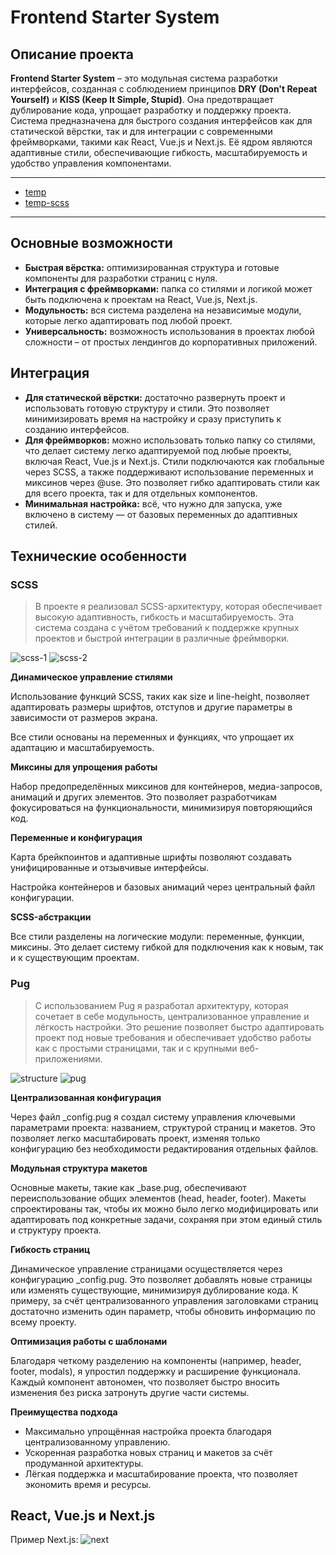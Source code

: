 # Frontend Starter System

## Описание проекта

**Frontend Starter System** – это модульная система разработки интерфейсов, созданная с соблюдением принципов **DRY (Don't Repeat Yourself)** и **KISS (Keep It Simple, Stupid)**. Она предотвращает дублирование кода, упрощает разработку и поддержку проекта. Система предназначена для быстрого создания интерфейсов как для статической вёрстки, так и для интеграции с современными фреймворками, такими как React, Vue.js и Next.js. Её ядром являются адаптивные стили, обеспечивающие гибкость, масштабируемость и удобство управления компонентами.

---

- [temp](https://github.com/sw700x/temp)
- [temp-scss](https://github.com/sw700x/temp-scss)

---

## Основные возможности

- **Быстрая вёрстка:** оптимизированная структура и готовые компоненты для разработки страниц с нуля.
- **Интеграция с фреймворками:** папка со стилями и логикой может быть подключена к проектам на React, Vue.js, Next.js.
- **Модульность:** вся система разделена на независимые модули, которые легко адаптировать под любой проект.
- **Универсальность:** возможность использования в проектах любой сложности – от простых лендингов до корпоративных приложений.

## Интеграция

- **Для статической вёрстки:** достаточно развернуть проект и использовать готовую структуру и стили. Это позволяет минимизировать время на настройку и сразу приступить к созданию интерфейсов.
- **Для фреймворков:** можно использовать только папку со стилями, что делает систему легко адаптируемой под любые проекты, включая React, Vue.js и Next.js. Стили подключаются как глобальные через SCSS, а также поддерживают использование переменных и миксинов через @use. Это позволяет гибко адаптировать стили как для всего проекта, так и для отдельных компонентов.
- **Минимальная настройка:** всё, что нужно для запуска, уже включено в систему — от базовых переменных до адаптивных стилей.

## Технические особенности

### SCSS

> В проекте я реализовал SCSS-архитектуру, которая обеспечивает высокую адаптивность, гибкость и масштабируемость. Эта система создана с учётом требований к поддержке крупных проектов и быстрой интеграции в различные фреймворки.

![scss-1](./scss-1.png)
![scss-2](./scss-2.png)

**Динамическое управление стилями**

Использование функций SCSS, таких как size и line-height, позволяет адаптировать размеры шрифтов, отступов и другие параметры в зависимости от размеров экрана.

Все стили основаны на переменных и функциях, что упрощает их адаптацию и масштабируемость.

**Миксины для упрощения работы**

Набор предопределённых миксинов для контейнеров, медиа-запросов, анимаций и других элементов. Это позволяет разработчикам фокусироваться на функциональности, минимизируя повторяющийся код.

**Переменные и конфигурация**

Карта брейкпоинтов и адаптивные шрифты позволяют создавать унифицированные и отзывчивые интерфейсы.

Настройка контейнеров и базовых анимаций через центральный файл конфигурации.

**SCSS-абстракции**

Все стили разделены на логические модули: переменные, функции, миксины. Это делает систему гибкой для подключения как к новым, так и к существующим проектам.

### Pug

> С использованием Pug я разработал архитектуру, которая сочетает в себе модульность, централизованное управление и лёгкость настройки. Это решение позволяет быстро адаптировать проект под новые требования и обеспечивает удобство работы как с простыми страницами, так и с крупными веб-приложениями.

![structure](./structure.png)
![pug](./pug.png)

**Централизованная конфигурация**

Через файл \_config.pug я создал систему управления ключевыми параметрами проекта: названием, структурой страниц и макетов. Это позволяет легко масштабировать проект, изменяя только конфигурацию без необходимости редактирования отдельных файлов.

**Модульная структура макетов**

Основные макеты, такие как \_base.pug, обеспечивают переиспользование общих элементов (head, header, footer). Макеты спроектированы так, чтобы их можно было легко модифицировать или адаптировать под конкретные задачи, сохраняя при этом единый стиль и структуру проекта.

**Гибкость страниц**

Динамическое управление страницами осуществляется через конфигурацию \_config.pug. Это позволяет добавлять новые страницы или изменять существующие, минимизируя дублирование кода. К примеру, за счёт централизованного управления заголовками страниц достаточно изменить один параметр, чтобы обновить информацию по всему проекту.

**Оптимизация работы с шаблонами**

Благодаря четкому разделению на компоненты (например, header, footer, modals), я упростил поддержку и расширение функционала. Каждый компонент автономен, что позволяет быстро вносить изменения без риска затронуть другие части системы.

**Преимущества подхода**

- Максимально упрощённая настройка проекта благодаря централизованному управлению.
- Ускоренная разработка новых страниц и макетов за счёт продуманной архитектуры.
- Лёгкая поддержка и масштабирование проекта, что позволяет экономить время и ресурсы.

## React, Vue.js и Next.js

Пример Next.js:
![next](./next.png)
